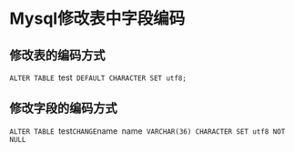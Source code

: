 # Mysql修改表中字段编码

## 修改表的编码方式
`ALTER TABLE `test` DEFAULT CHARACTER SET utf8;`

## 修改字段的编码方式
`ALTER TABLE `test` CHANGE `name` `name` VARCHAR(36) CHARACTER SET utf8 NOT NULL`

